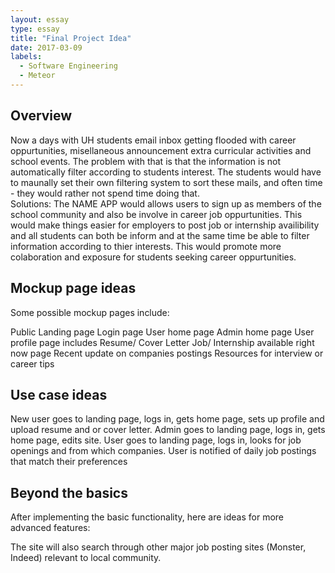 ```yaml
---
layout: essay
type: essay
title: "Final Project Idea"
date: 2017-03-09
labels:
  - Software Engineering
  - Meteor
---
```

## Overview
Now a days with UH students email inbox getting flooded with career oppurtunities, misellaneous announcement extra curricular activities and school events. The problem with that is that the information is not automatically filter according to students interest. The students would have to maunally set their own filtering system to sort these mails, and often time - they would rather not spend time doing that.  
Solutions: The NAME APP would allows users to sign up as members of the school community and also be involve in career job oppurtunities. This would make things easier for employers to post job or internship availibility and all students can both be inform and at the same time be able to filter information according to thier interests. This would promote more colaboration and exposure for students seeking career oppurtunities.

## Mockup page ideas
Some possible mockup pages include:

Public Landing page
Login page
User home page
Admin home page
User profile page includes Resume/ Cover Letter 
Job/ Internship available right now page
Recent update on companies postings 
Resources for interview or career tips 


## Use case ideas

New user goes to landing page, logs in, gets home page, sets up profile and upload resume and or cover letter. 
Admin goes to landing page, logs in, gets home page, edits site.
User goes to landing page, logs in, looks for job openings and from which companies.
User is notified of daily job postings that match their preferences

## Beyond the basics
After implementing the basic functionality, here are ideas for more advanced features:

The site will also search through other major job posting sites (Monster, Indeed) relevant to local community.
